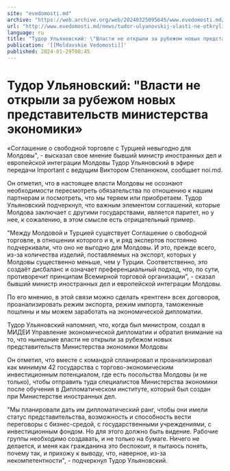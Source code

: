 ```yaml
---
site: "evedomosti.md"
archive: "https://web.archive.org/web/20240325095645/www.evedomosti.md/news/tudor-ulyanovskij-vlasti-ne-otkryli-za-rubezhom-novyh-predst"
url: "http://www.evedomosti.md/news/tudor-ulyanovskij-vlasti-ne-otkryli-za-rubezhom-novyh-predst"
language: ru
title: "Тудор Ульяновский: \"Власти не открыли за рубежом новых представительств министерства экономики»"
publication: '[[Moldavskie Vedomosti]]'
published: 2024-01-29T08:45
---
```


# Тудор Ульяновский: "Власти не открыли за рубежом новых представительств министерства экономики»

«Соглашение о свободной торговле с Турцией невыгодно для Молдовы", - высказал свое мнение бывший министр иностранных дел и европейской интеграции Молдовы Тудор Ульяновский в эфире передачи Important с ведущим Виктором Степанюком, сообщает noi.md.

Он отметил, что в настоящее власти Молдовы не осознают необходимости пересмотреть обязательства по отношению к нашим партнерам и посмотреть, что мы теряем или приобретаем. Тудор Ульяновский подчеркнул, что важным элементом соглашений, которые Молдова заключает с другими государствами, является паритет, но у нее, к сожалению, в этом смысле есть отрицательный пример.

"Между Молдовой и Турцией существует Соглашение о свободной торговле, в отношении которого и я, и ряд экспертов постоянно подчеркивали, что оно не выгодно для Молдовы. И это, прежде всего, из-за количества изделий, поставляемых на экспорт, которых у Молдовы существенно меньше, чем у Турции. Соответственно, это создаёт дисбаланс и означает преференциальный подход, что, по сути, противоречит принципам Всемирной торговой организации", - сказал бывший министр иностранных дел и европейской интеграции Молдовы.

По его мнению, в этой связи можно сделать «рентген» всех договоров, проанализировать режим экспорта, режим импорта, таможенные пошлины и мы можем заработать на экономической дипломатии.

Тудор Ульяновский напомнил, что, когда был министром, создал в МИДЕИ Управление экономической дипломатии и обратил внимание на то, что нынешние власти не открыли за рубежом новых представительств Министерства экономики Молдовы

Он отметил, что вместе с командой спланировал и проанализировал как минимум 42 государства с торгово-экономическим инвестиционным потенциалом, где есть посольства Молдовы (и не только), чтобы отправить туда специалистов Министерства экономики после обучения в Дипломатическом институте, который был создан при Министерстве иностранных дел.

"Мы планировали дать им дипломатический ранг, чтобы они имели статус представительства, возможность и способность вести переговоры с бизнес-средой, с государственными учреждениями, с инвестиционным фондом. Но для этого должно быть видение. Рабочие группы необходимо создавать, и не только на бумаге. Ничего не делается, и меня как гражданина это беспокоит, я пытаюсь понять, почему так, и прихожу к выводу, что, наверное, из-за некомпетентности", - подчеркнул Тудор Ульяновский.
